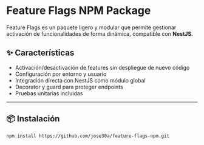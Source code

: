 # Feature Flags NPM Package

Feature Flags es un paquete ligero y modular que permite gestionar activación de funcionalidades de forma dinámica, compatible con **NestJS**.

## ✨ Características

- Activación/desactivación de features sin despliegue de nuevo código
- Configuración por entorno y usuario
- Integración directa con NestJS como módulo global
- Decorator y guard para proteger endpoints
- Pruebas unitarias incluidas

---

## 📦 Instalación

```bash
npm install https://github.com/jose30a/feature-flags-npm.git

